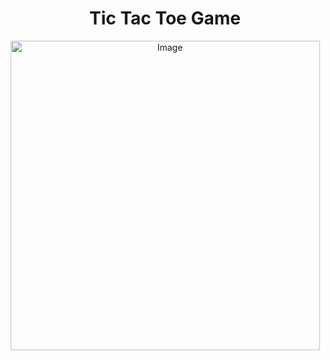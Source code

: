 <h1 align="center">Tic Tac Toe Game</h1>
<p align="center">
  <img src="https://img.itch.zone/aW1nLzIxNzQ2MzAuZ2lm/original/uOr674.gif" alt="Image" style="width: 495px; display: block; margin: 0 auto;" />
</p>
